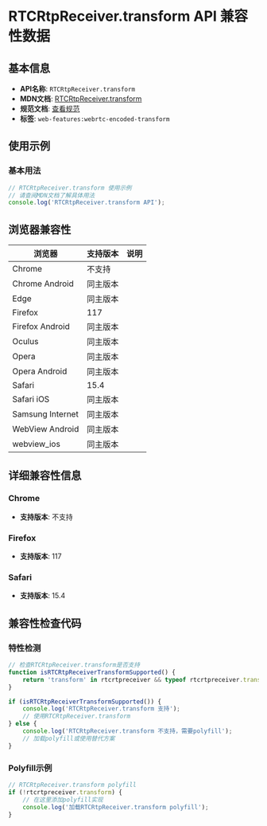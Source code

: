 # RTCRtpReceiver.transform API 兼容性数据

## 基本信息

- **API名称**: `RTCRtpReceiver.transform`
- **MDN文档**: [RTCRtpReceiver.transform](https://developer.mozilla.org/docs/Web/API/RTCRtpReceiver/transform)
- **规范文档**: [查看规范](https://w3c.github.io/webrtc-encoded-transform/#dom-rtcrtpsender-transform)
- **标签**: `web-features:webrtc-encoded-transform`

## 使用示例

### 基本用法

```javascript
// RTCRtpReceiver.transform 使用示例
// 请查阅MDN文档了解具体用法
console.log('RTCRtpReceiver.transform API');
```

## 浏览器兼容性

| 浏览器 | 支持版本 | 说明 |
|--------|----------|------|
| Chrome | 不支持 |  |
| Chrome Android | 同主版本 |  |
| Edge | 同主版本 |  |
| Firefox | 117 |  |
| Firefox Android | 同主版本 |  |
| Oculus | 同主版本 |  |
| Opera | 同主版本 |  |
| Opera Android | 同主版本 |  |
| Safari | 15.4 |  |
| Safari iOS | 同主版本 |  |
| Samsung Internet | 同主版本 |  |
| WebView Android | 同主版本 |  |
| webview_ios | 同主版本 |  |

## 详细兼容性信息

### Chrome

- **支持版本**: 不支持

### Firefox

- **支持版本**: 117

### Safari

- **支持版本**: 15.4

## 兼容性检查代码

### 特性检测

```javascript
// 检查RTCRtpReceiver.transform是否支持
function isRTCRtpReceiverTransformSupported() {
    return 'transform' in rtcrtpreceiver && typeof rtcrtpreceiver.transform === 'function';
}

if (isRTCRtpReceiverTransformSupported()) {
    console.log('RTCRtpReceiver.transform 支持');
    // 使用RTCRtpReceiver.transform
} else {
    console.log('RTCRtpReceiver.transform 不支持，需要polyfill');
    // 加载polyfill或使用替代方案
}
```

### Polyfill示例

```javascript
// RTCRtpReceiver.transform polyfill
if (!rtcrtpreceiver.transform) {
    // 在这里添加polyfill实现
    console.log('加载RTCRtpReceiver.transform polyfill');
}
```

